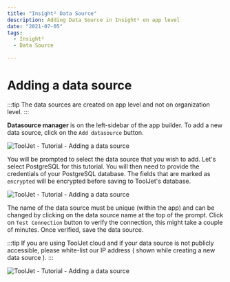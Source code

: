 ```yaml
---
title: "Insight² Data Source"
description: Adding Data Source in Insight² on app level
date: "2021-07-05"
tags:
  - Insight²
  - Data Source

---
```


# Adding a data source

:::tip
The data sources are created on app level and not on organization level.
:::

**Datasource manager** is on the left-sidebar of the app builder. To add a new data source, click on the `Add datasource` button.

<div style={{textAlign: 'center'}}>

![ToolJet - Tutorial - Adding a data source](/img/tutorial/adding-datasource/add-datasource.png)

</div>

You will be prompted to select the data source that you wish to add. Let's select PostgreSQL for this tutorial. You will then need to provide the credentials of your PostgreSQL database. The fields that are marked as `encrypted` will be encrypted before saving to ToolJet's database.

<div style={{textAlign: 'center'}}>

![ToolJet - Tutorial - Adding a data source](/img/tutorial/adding-datasource/datasources.png)

</div>

The name of the data source must be unique (within the app) and can be changed by clicking on the data source name at the top of the prompt. Click on `Test Connection` button to verify the connection, this might take a couple of minutes. Once verified, save the data source.

:::tip
If you are using ToolJet cloud and if your data source is not publicly accessible, please white-list our IP address ( shown while creating a new data source ).
:::

<div style={{textAlign: 'center'}}>

![ToolJet - Tutorial - Adding a data source](/img/tutorial/adding-datasource/postgres.png)

</div>

